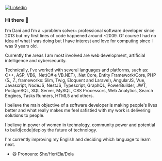 
[![Linkedin](https://img.shields.io/badge/LinkedIn-0077B5?style=for-the-badge&logo=linkedin&logoColor=white)](https://www.linkedin.com/in/daniele-minatto/)

### Hi there 👋

I’m Dani and I’m a  ~problem solver~ professional software developer since 2013 but my first lines of code happened around ~2009. 
Of course I had no idea of what I was doing but I have interest and love for computing since I was 9 years old. 

Currently the areas I am most involved are web development, artificial intelligence and cybersecurity.

Technically, I've worked with several languages and platforms, such as: C++, ASP, VB6, .Net(C# e VB.NET), .Net Core, Entity Framework/Core, PHP (5.*, 7.*, frameworks: Slim, Twig, Eloquent and Laravel), AngularJS, Vue, Javascript, NodeJS, NestJS, Typescript, GraphQL, PowerBuilder, JWT, PostgreSQL, SQL Server, MySQL, CSS Processors, Web Analytics, Search Engines, Tasks Runners, HTML5 and others.

I believe the main objective of a software developer is making people's lives better and what really makes me feel safistied with my work is delivering solutions to people. 

I believe in power of women in technology, community power and potential to build|code|deploy the future of technology. 

I'm currently improving my English and deciding which language to learn next. 


- 😄 Pronouns: She/Her/Ela/Dela
<!--
**dminatto/dminatto** is a ✨ _special_ ✨ repository because its `README.md` (this file) appears on your GitHub profile.

Here are some ideas to get you started:

- 🔭 I’m currently working on ...
- 🌱 I’m currently learning ...
- 👯 I’m looking to collaborate on ...
- 🤔 I’m looking for help with ...
- 💬 Ask me about ...
- 📫 How to reach me: ...
- 😄 Pronouns: ...

- ⚡ Fun facts about me:
-->
